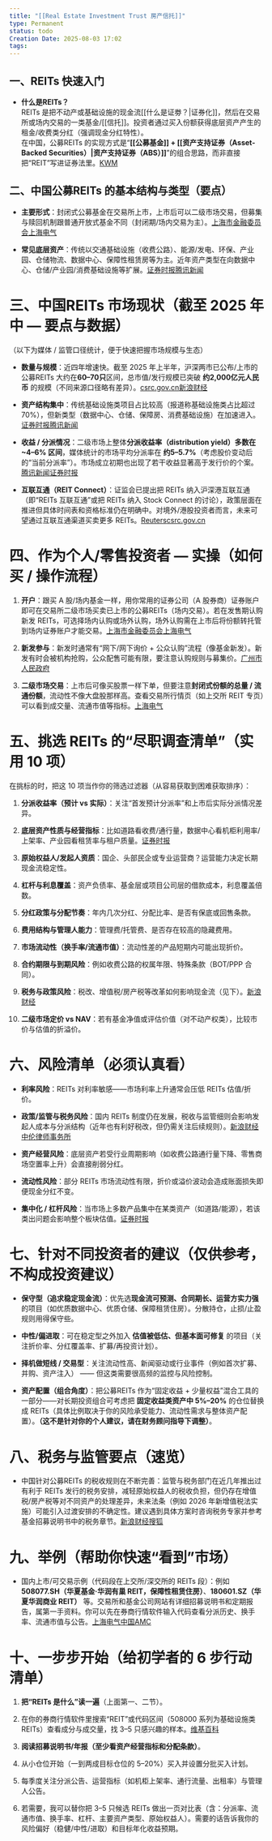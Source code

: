```yaml
---
title: "[[Real Estate Investment Trust 房产信托]]"
type: Permanent
status: todo
Creation Date: 2025-08-03 17:02
tags: 
---
```

## 一、REITs 快速入门
- **什么是REITs？**  
    REITs 是把不动产或基础设施的现金流[[什么是证劵？|证券化]]，然后在交易所或场内交易的一类基金/[[信托]]。投资者通过买入份额获得底层资产产生的租金/收费类分红（强调现金分红特性）。  
    在中国，公募REITs 的实现方式是“**[[公募基金]] + [[资产支持证券（Asset-Backed Securities）|资产支持证券（ABS）]]**”的组合思路，而非直接把“REIT”写进证券法里。[KWM](https://www.kwm.com/cn/en/insights/latest-thinking/chinas-pilot-program-on-publicly-offered-infrastructure-reits.html?utm_source=chatgpt.com) 
    

## 二、中国公募REITs 的基本结构与类型（要点）

- **主要形式**：封闭式公募基金在交易所上市，上市后可以二级市场交易，但募集与赎回机制跟普通开放式基金不同（封闭期/场内交易为主）。[上海市金融委员会](https://jrj.sh.gov.cn/CJWD143/20210531/9f7c097295cb490682bdada04775e755.html?utm_source=chatgpt.com)[上海电气](https://www.sse.com.cn/reits/assortment/prices/detail/price/?code=508077&name=%E5%8D%8E%E5%A4%8F%E5%9F%BA%E9%87%91%E5%8D%8E%E6%B6%A6%E6%9C%89%E5%B7%A2REIT&utm_source=chatgpt.com)
    
- **常见底层资产**：传统以交通基础设施（收费公路）、能源/发电、环保、产业园、仓储物流、数据中心、保障性租赁房等为主。近年资产类型在向数据中心、仓储/产业园/消费基础设施等扩展。[证券时报](https://www.stcn.com/article/detail/2305419.html?utm_source=chatgpt.com)[腾讯新闻](https://news.qq.com/rain/a/20250515A088NJ00?utm_source=chatgpt.com)
    

# 三、中国REITs 市场现状（截至 2025 年中 — 要点与数据）

（以下为媒体 / 监管口径统计，便于快速把握市场规模与生态）

- **数量与规模**：近四年增速快。截至 2025 年上半年，沪深两市已公布/上市的公募REITs 大约在**60–70只**区间，总市值/发行规模已突破 **约2,000亿元人民币** 的规模（不同来源口径略有差异）。[csrc.gov.cn](https://www.csrc.gov.cn/shanxi/c106408/c7565883/content.shtml?utm_source=chatgpt.com)[新浪财经](https://finance.sina.com.cn/stock/zqgd/2025-07-01/doc-infcyiik3380529.shtml?utm_source=chatgpt.com)
    
- **资产结构集中**：传统基础设施类项目占比较高（报道称基础设施类占比超过70%），但新类型（数据中心、仓储、保障房、消费基础设施）在加速进入。[证券时报](https://www.stcn.com/article/detail/2305419.html?utm_source=chatgpt.com)[腾讯新闻](https://news.qq.com/rain/a/20250515A088NJ00?utm_source=chatgpt.com)
    
- **收益 / 分派情况**：二级市场上整体**分派收益率（distribution yield）多数在 ~4–6% 区间**，媒体统计的市场平均分派率在 **约5–5.7%**（考虑股价变动后的“当前分派率”）。市场成立初期也出现了若干收益显著高于发行价的个案。[腾讯新闻](https://news.qq.com/rain/a/20250515A088NJ00?utm_source=chatgpt.com)[证券时报](https://www.stcn.com/article/list/fund.html?utm_source=chatgpt.com)
    
- **互联互通（REIT Connect）**：证监会已提出把 REITs 纳入沪深港互联互通（即“REITs 互联互通”或把 REITs 纳入 Stock Connect 的讨论），政策层面在推进但具体时间表和资格标准仍在明确中。对境外/港股投资者而言，未来可望通过互联互通渠道买卖更多 REITs。[Reuters](https://www.reuters.com/world/china/china-facilitate-hong-kong-ipos-expand-stock-connect-2024-04-19/?utm_source=chatgpt.com)[csrc.gov.cn](https://www.csrc.gov.cn/csrc/c101983/c7541688/content.shtml?utm_source=chatgpt.com)
    

# 四、作为个人/零售投资者 — 实操（如何买 / 操作流程）

1. **开户**：跟买 A 股/场内基金一样，用你常用的证券公司（A 股券商）证券账户即可在交易所二级市场买卖已上市的公募REITs（场内交易）。若在发售期认购新发 REITs，可选择场内认购或场外认购，场外认购需在上市后将份额转托管到场内证券账户才能交易。[上海市金融委员会](https://jrj.sh.gov.cn/CJWD143/20210531/9f7c097295cb490682bdada04775e755.html?utm_source=chatgpt.com)[上海电气](https://www.sse.com.cn/reits/assortment/prices/detail/price/?code=508077&name=%E5%8D%8E%E5%A4%8F%E5%9F%BA%E9%87%91%E5%8D%8E%E6%B6%A6%E6%9C%89%E5%B7%A2REIT&utm_source=chatgpt.com)
    
2. **新发参与**：新发时通常有“网下/网下询价 + 公众认购”流程（像基金新发）。新发有时会被机构抢购，公众配售可能有限，要注意认购规则与募集价。[广州市人民政府](https://www.gzw.sh.gov.cn/cmsres/78/78956369ce0c466fbc654e3da3953cdd/323716778665bc1d4989e281cff31755.docx?utm_source=chatgpt.com)
    
3. **二级市场交易**：上市后可像买股票一样下单，但要注意**封闭式份额的总量 / 流通份额**，流动性不像大盘股那样高。查看交易所行情页（如上交所 REIT 专页）可以看到成交量、流通市值等指标。[上海电气](https://www.sse.com.cn/reits/assortment/prices/detail/price/?code=508077&name=%E5%8D%8E%E5%A4%8F%E5%9F%BA%E9%87%91%E5%8D%8E%E6%B6%A6%E6%9C%89%E5%B7%A2REIT&utm_source=chatgpt.com)
    

# 五、挑选 REITs 的“尽职调查清单”（实用 10 项）

在挑标的时，把这 10 项当作你的筛选过滤器（从容易获取到困难获取排序）：

1. **分派收益率（预计 vs 实际）**：关注“首发预计分派率”和上市后实际分派情况差异。
    
2. **底层资产性质与经营指标**：比如道路看收费/通行量，数据中心看机柜利用率/上架率、产业园看租赁率与租户质量。[证券时报](https://www.stcn.com/article/detail/3019627.html?utm_source=chatgpt.com)
    
3. **原始权益人/发起人资质**：国企、头部民企或专业运营商？运营能力决定长期现金流稳定性。
    
4. **杠杆与利息覆盖**：资产负债率、基金层或项目公司层的借款成本，利息覆盖倍数。
    
5. **分红政策与分配节奏**：年内几次分红、分配比率、是否有保底或回售条款。
    
6. **费用结构与管理人能力**：管理费/托管费、是否存在较高的隐藏费用。
    
7. **市场流动性（换手率/流通市值）**：流动性差的产品短期内可能出现折价。
    
8. **合约期限与到期风险**：例如收费公路的权属年限、特殊条款（BOT/PPP 合同）。
    
9. **税务与政策风险**：税改、增值税/房产税等改革如何影响现金流（见下）。[新浪财经](https://finance.sina.cn/2022-03-07/detail-imcwipih7171003.d.html?utm_source=chatgpt.com)
    
10. **二级市场定价 vs NAV**：若有基金净值或评估价值（对不动产权类），比较市价与估值的折溢价。
    

# 六、风险清单（必须认真看）

- **利率风险**：REITs 对利率敏感——市场利率上升通常会压低 REITs 估值/折价。
    
- **政策/监管与税务风险**：国内 REITs 制度仍在发展，税收与监管细则会影响发起人成本与分派结构（近年也有利好税改，但仍需关注后续规则）。[新浪财经](https://finance.sina.cn/2022-03-07/detail-imcwipih7171003.d.html?utm_source=chatgpt.com)[中伦律师事务所](https://www.zhonglun.com/upload/file/20230922/1695384043286093956.pdf?utm_source=chatgpt.com)
    
- **资产经营风险**：底层资产若受行业周期影响（如收费公路通行量下降、零售商场空置率上升）会直接削弱分红。
    
- **流动性风险**：部分 REITs 市场流动性有限，折价或溢价波动会造成账面损失即便现金分红不变。
    
- **集中化 / 杠杆风险**：当市场上多数产品集中在某类资产（如道路/能源），若该类出问题会影响整个板块估值。[证券时报](https://www.stcn.com/article/detail/2305419.html?utm_source=chatgpt.com)
    

# 七、针对不同投资者的建议（仅供参考，不构成投资建议）

- **保守型（追求稳定现金流）**：优先选**现金流可预测、合同期长、运营方实力强**的项目（如优质数据中心、优质仓储、保障租赁住房）。分散持仓，止损/止盈规则用得保守些。
    
- **中性/偏进取**：可在稳定型之外加入 **估值被低估、但基本面可修复** 的项目（关注折价率、分红覆盖率、扩募/再投资计划）。
    
- **择机做短线 / 交易型**：关注流动性高、新闻驱动或行业事件（例如首次扩募、并购、资产注入） —— 但这类需要很高频的监控与风险控制。
    
- **资产配置（组合角度）**：把公募REITs 作为“固定收益 + 少量权益”混合工具的一部分——对长期投资组合可考虑把 **固定收益类资产中 5%–20%** 的仓位替换成 REITs（具体比例取决于你的风险承受能力、流动性需求与整体资产配置）。**（这不是针对你的个人建议，请在财务顾问指导下调整）**。
    

# 八、税务与监管要点（速览）

- 中国针对公募REITs 的税收规则在不断完善：监管与税务部门在近几年推出过有利于 REITs 发行的税务安排，减轻原始权益人的税收负担，但仍存在增值税/房产税等对不同资产的处理差异，未来法条（例如 2026 年新增值税法实施）可能引入过渡安排的不确定性。建议遇到具体方案时咨询税务专家并参考基金招募说明书中的税务章节。[新浪财经](https://finance.sina.cn/2022-03-07/detail-imcwipih7171003.d.html?utm_source=chatgpt.com)[搜狐](https://www.sohu.com/a/892353953_120070887?utm_source=chatgpt.com)
    

# 九、举例（帮助你快速“看到”市场）

- 国内上市/可交易示例（代码段在上交所/深交所的 REITs 段）：例如 **508077.SH（华夏基金·华润有巢 REIT，保障性租赁住房）**、**180601.SZ（华夏华润商业 REIT）** 等。交易所和基金公司网站有详细招募说明书和定期报告，属第一手资料。你可以先在券商行情软件输入代码查看分派历史、换手率、流通市值与公告。[上海电气](https://www.sse.com.cn/reits/assortment/prices/detail/price/?code=508077&name=%E5%8D%8E%E5%A4%8F%E5%9F%BA%E9%87%91%E5%8D%8E%E6%B6%A6%E6%9C%89%E5%B7%A2REIT&utm_source=chatgpt.com)[中国AMC](https://www.chinaamc.com/fund/180601/index.shtml?utm_source=chatgpt.com)
    

# 十、一步步开始（给初学者的 6 步行动清单）

1. **把“REITs 是什么”读一遍**（上面第一、二节）。
    
2. 在你的券商行情软件里搜索“REIT”或代码区间（508000 系列为基础设施类 REITs）查看成分与成交量，找 3–5 只感兴趣的样本。[维基百科](https://zh.wikipedia.org/wiki/%E4%B8%8A%E6%B5%B7%E8%AF%81%E5%88%B8%E4%BA%A4%E6%98%93%E6%89%80%E4%B8%8A%E5%B8%82%E4%BA%A4%E6%98%93%E5%9F%BA%E9%87%91%E5%88%97%E8%A1%A8?utm_source=chatgpt.com)
    
3. **阅读招募说明书/年报（至少看资产经营指标和分配条款）**。
    
4. 从小仓位开始（一到两成目标仓位的 5–20%）买入并设置分批买入计划。
    
5. 每季度关注分派公告、运营指标（如机柜上架率、通行流量、出租率）与管理人公告。
    
6. 若需要，我可以替你把 3–5 只候选 REITs 做出一页对比表（含：分派率、流通市值、换手率、杠杆、主要资产类型、原始权益人）。需要的话告诉我你的风险偏好（稳健/中性/进取）和目标年化收益预期。